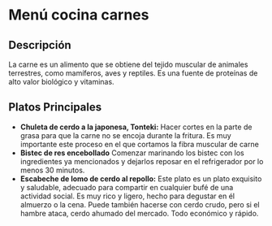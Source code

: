 # Menú cocina carnes


## Descripción 
La carne es un alimento que se obtiene del tejido muscular de animales terrestres, como mamíferos, aves y reptiles. Es una fuente de proteínas de alto valor biológico y vitaminas. 

## Platos Principales

- **Chuleta de cerdo a la japonesa, Tonteki:** Hacer cortes en la parte de grasa para que la carne no se encoja durante la fritura. Es muy importante este proceso en el que cortamos la fibra muscular de carne
- **Bistec de res encebollado** Comenzar marinando los bistec con los ingredientes ya mencionados y dejarlos reposar en el refrigerador por lo menos 30 minutos.
- **Escabeche de lomo de cerdo al repollo:** Este plato es un plato exquisito y saludable, adecuado para compartir en cualquier bufé de una actividad social. Es muy rico y ligero, hecho para degustar en él almuerzo o la cena. Puede también hacerse con cerdo crudo, pero si el hambre ataca, cerdo ahumado del mercado. Todo económico y rápido.

